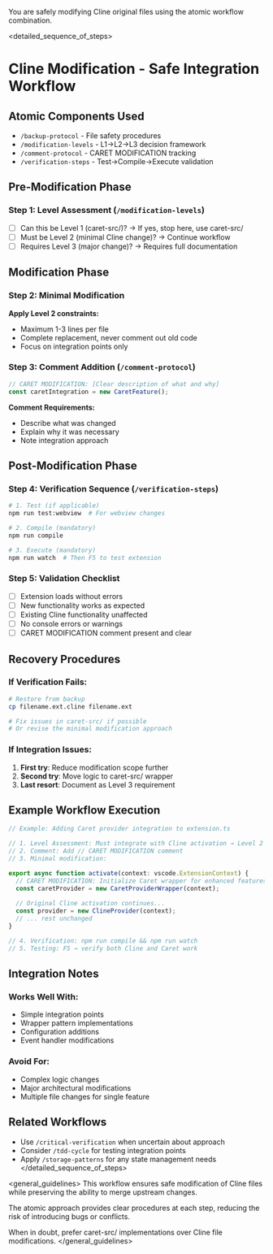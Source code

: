 You are safely modifying Cline original files using the atomic workflow combination.

<detailed_sequence_of_steps>
# Cline Modification - Safe Integration Workflow

## Atomic Components Used
- `/backup-protocol` - File safety procedures
- `/modification-levels` - L1→L2→L3 decision framework
- `/comment-protocol` - CARET MODIFICATION tracking
- `/verification-steps` - Test→Compile→Execute validation

## Pre-Modification Phase

### Step 1: Level Assessment (`/modification-levels`)
- [ ] Can this be Level 1 (caret-src/)? → If yes, stop here, use caret-src/
- [ ] Must be Level 2 (minimal Cline change)? → Continue workflow
- [ ] Requires Level 3 (major change)? → Requires full documentation

## Modification Phase

### Step 2: Minimal Modification
**Apply Level 2 constraints:**
- Maximum 1-3 lines per file
- Complete replacement, never comment out old code
- Focus on integration points only

### Step 3: Comment Addition (`/comment-protocol`)
```typescript
// CARET MODIFICATION: [Clear description of what and why]
const caretIntegration = new CaretFeature();
```

**Comment Requirements:**
- Describe what was changed
- Explain why it was necessary  
- Note integration approach

## Post-Modification Phase

### Step 4: Verification Sequence (`/verification-steps`)
```bash
# 1. Test (if applicable)
npm run test:webview  # For webview changes

# 2. Compile (mandatory)  
npm run compile

# 3. Execute (mandatory)
npm run watch  # Then F5 to test extension
```

### Step 5: Validation Checklist
- [ ] Extension loads without errors
- [ ] New functionality works as expected
- [ ] Existing Cline functionality unaffected
- [ ] No console errors or warnings
- [ ] CARET MODIFICATION comment present and clear

## Recovery Procedures

### If Verification Fails:
```bash
# Restore from backup
cp filename.ext.cline filename.ext

# Fix issues in caret-src/ if possible
# Or revise the minimal modification approach
```

### If Integration Issues:
1. **First try**: Reduce modification scope further
2. **Second try**: Move logic to caret-src/ wrapper
3. **Last resort**: Document as Level 3 requirement

## Example Workflow Execution

```typescript
// Example: Adding Caret provider integration to extension.ts

// 1. Level Assessment: Must integrate with Cline activation → Level 2
// 2. Comment: Add // CARET MODIFICATION comment
// 3. Minimal modification:

export async function activate(context: vscode.ExtensionContext) {
  // CARET MODIFICATION: Initialize Caret wrapper for enhanced features
  const caretProvider = new CaretProviderWrapper(context);
  
  // Original Cline activation continues...
  const provider = new ClineProvider(context);
  // ... rest unchanged
}

// 4. Verification: npm run compile && npm run watch
// 5. Testing: F5 → verify both Cline and Caret work
```

## Integration Notes

### Works Well With:
- Simple integration points
- Wrapper pattern implementations  
- Configuration additions
- Event handler modifications

### Avoid For:
- Complex logic changes
- Major architectural modifications
- Multiple file changes for single feature

## Related Workflows
- Use `/critical-verification` when uncertain about approach
- Consider `/tdd-cycle` for testing integration points
- Apply `/storage-patterns` for any state management needs
</detailed_sequence_of_steps>

<general_guidelines>
This workflow ensures safe modification of Cline files while preserving the ability to merge upstream changes.

The atomic approach provides clear procedures at each step, reducing the risk of introducing bugs or conflicts.

When in doubt, prefer caret-src/ implementations over Cline file modifications.
</general_guidelines>
